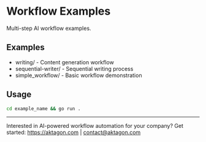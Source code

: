 # Workflow Examples

Multi-step AI workflow examples.

## Examples
- writing/ - Content generation workflow
- sequential-writer/ - Sequential writing process
- simple_workflow/ - Basic workflow demonstration

## Usage
```bash
cd example_name && go run .
```

---
Interested in AI-powered workflow automation for your company? Get started: https://aktagon.com | contact@aktagon.com